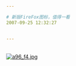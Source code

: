 ```yaml
---

# 新版FireFox图标，值得一看
2007-09-25 12:32:27


---
```



&nbsp;&nbsp;&nbsp; <br />
<a target=_blank href="http://fm171.img.xiaonei.com/blog/20070925/12/32/A474762292124FLO.jpg" target="_blank"><img src="http://fm171.img.xiaonei.com/blog/20070925/12/32/A474762292124FLO.jpg" alt="a96_f4.jpg"></a><br />
<img src="http://www.oddee.com/_media/imgs/articles/a96_f1.jpg" alt=""><br />
<br />
<img src="http://www.oddee.com/_media/imgs/articles/a96_f10.jpg" alt="">